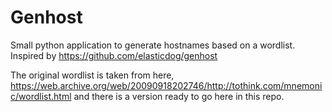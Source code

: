 # Genhost

Small python application to generate hostnames based on a wordlist. Inspired by https://github.com/elasticdog/genhost

The original wordlist is taken from here, https://web.archive.org/web/20090918202746/http://tothink.com/mnemonic/wordlist.html and there is a version ready to go here in this repo.
